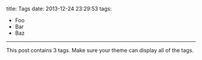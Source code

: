 title: Tags
date: 2013-12-24 23:29:53
tags:
  - Foo
  - Bar
  - Baz
---

This post contains 3 tags. Make sure your theme can display all of the tags.
